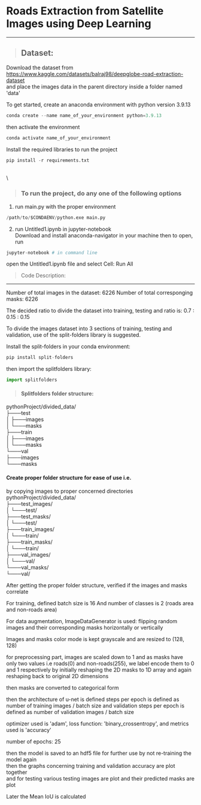 # Roads Extraction from Satellite Images using Deep Learning
-------------------------------------------------------------
> ## Dataset:
Download the dataset from https://www.kaggle.com/datasets/balraj98/deepglobe-road-extraction-dataset \
and place the images data in the parent directory inside a folder named 'data'

To get started, create an anaconda environment with python version 3.9.13
```python
conda create --name name_of_your_environment python=3.9.13
```
then activate the environment
```python
conda activate name_of_your_environment
```

Install the required libraries to run the project
```python
pip install -r requirements.txt
```
\
\
> ### To run the project, do any one of the following options
1) run main.py with the proper environment
```python
/path/to/$CONDAENV/python.exe main.py
```
2) run Untitled1.ipynb in jupyter-notebook\
Download and install anaconda-navigator in your machine then to open, run
```python
jupyter-notebook # in command line
```
open the Untitled1.ipynb file and select Cell: Run All

> Code Description:
-----------------

Number of total images in the dataset: 6226
Number of total corresponging masks:   6226

The decided ratio to divide the dataset into training, testing and ratio is:
0.7 : 0.15 : 0.15

To divide the images dataset into 3 sections of training, testing and validation,
use of the split-folders library is suggested.

Install the split-folders in your conda environment:
```python
pip install split-folders
```
then import the splitfolders library:
```python
import splitfolders
```

> #### Splitfolders folder structure:
pythonProject/divided_data/\
├───test\
│   ├───images\
│   └───masks\
├───train\
│   ├───images\
│   └───masks\
└───val\
    ├───images\
    └───masks

#### Create proper folder structure for ease of use i.e.
by copying images to proper concerned directories\
pythonProject/divided_data/\
├───test_images/\
│   └───test/\
├───test_masks/\
│   └───test/\
├───train_images/\
│   └───train/\
├───train_masks/\
│   └───train/\
├───val_images/\
│   └───val/\
└───val_masks/\
    └───val/

After getting the proper folder structure,
verified if the images and masks correlate

For training, defined batch size is 16
And number of classes is 2 (roads area and non-roads area)

For data augmentation, ImageDataGenerator is used:
flipping random images and their corresponding masks
horizontally or vertically

Images and masks color mode is kept grayscale
and are resized to (128, 128)

for preprocessing part,
images are scaled down to 1
and as masks have only two values i.e roads(0) and non-roads(255),
we label encode them to 0 and 1 respectively by initially reshaping the 2D masks to 1D array
and again reshaping back to original 2D dimensions

then masks are converted to categorical form

then the architecture of u-net is defined
steps per epoch is defined as number of training images / batch size
and validation steps per epoch is defined as number of validation images / batch size

optimizer used is 'adam', loss function: 'binary_crossentropy', and metrics used is 'accuracy'

number of epochs: 25

then the model is saved to an hdf5 file for further use by not re-training the model again\
then the graphs concerning training and validation accuracy are plot together\
and for testing various testing images are plot and their predicted masks are plot

Later the Mean IoU is calculated
